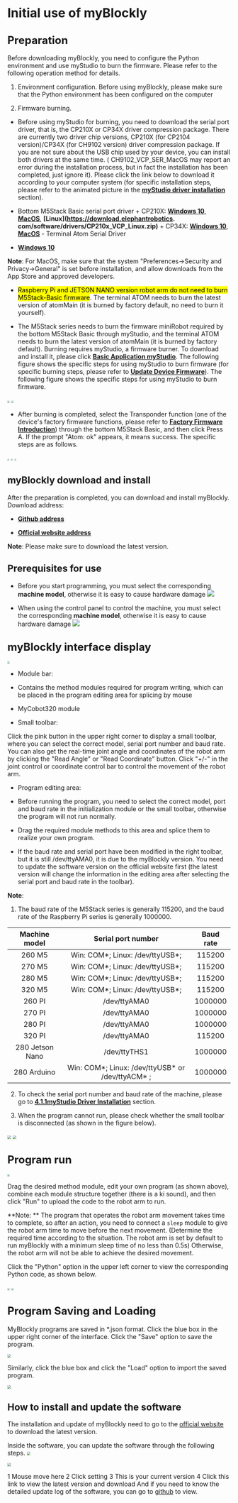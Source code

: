 # Initial use of myBlockly

## **<font size=5>Preparation</font>**

Before downloading myBlockly, you need to configure the Python environment and use myStudio to burn the firmware. Please refer to the following operation method for details.

1. Environment configuration. Before using myBlockly, please make sure that the Python environment has been configured on the computer

2. Firmware burning.

* Before using myStudio for burning, you need to download the serial port driver, that is, the CP210X or CP34X driver compression package. There are currently two driver chip versions, CP210X (for CP2104 version)/CP34X (for CH9102 version) driver compression package. If you are not sure about the USB chip used by your device, you can install both drivers at the same time. ( CH9102_VCP_SER_MacOS may report an error during the installation process, but in fact the installation has been completed, just ignore it). Please click the link below to download it according to your computer system (for specific installation steps, please refer to the animated picture in the **[myStudio driver installation](https://docs.elephantrobotics.com/docs/gitbook/4-BasicApplication/4.1-myStudio/4.1.1-myStudio_download_driverinstalled.html)** section).

+ Bottom M5Stack Basic serial port driver + CP210X: **[Windows 10](https://download.elephantrobotics.com/software/drivers/CP210x_VCP_Windows.zip)**, **[MacOS](https://download.elephantrobotics.com/software/drivers/CP210x_VCP_MacOS.zip)**, **[Linux](https://download.elephantrobotics. com/software/drivers/CP210x_VCP_Linux.zip)** + CP34X: **[Windows 10](https://download.elephantrobotics.com/software/drivers/CH9102_VCP_SER_Windows.exe)**, **[MacOS](https://download.elephantrobotics.com/software/drivers/CH9102_VCP_MacOS.zip)** - Terminal Atom Serial Driver
- **[Windows 10](https://download.elephantrobotics.com/software/drivers/CDM21228_Setup.zip)**

**Note**: For MacOS, make sure that the system "Preferences->Security and Privacy->General" is set before installation, and allow downloads from the App Store and approved developers.

* <mark>Raspberry Pi and JETSON NANO version robot arm do not need to burn M5Stack-Basic firmware</mark>. The terminal ATOM needs to burn the latest version of atomMain (it is burned by factory default, no need to burn it yourself).

* The M5Stack series needs to burn the firmware miniRobot required by the bottom M5Stack Basic through myStudio, and the terminal ATOM needs to burn the latest version of atomMain (it is burned by factory default). Burning requires myStudio, a firmware burner. To download and install it, please click **[Basic Application myStudio](https://docs.elephantrobotics.com/docs/gitbook/4-BasicApplication/4.1-myStudio/)**. The following figure shows the specific steps for using myStudio to burn firmware (for specific burning steps, please refer to **[Update Device Firmware](https://docs.elephantrobotics.com/docs/gitbook/4-BasicApplication/4.1-myStudio/4.1.2-myStudio_flash_firmwares.html)**). The following figure shows the specific steps for using myStudio to burn firmware. <br/>

<img src="../../../../resources/3-FunctionsAndApplications/6.developmentGuide/myBlocklyAndUlFlow/myblocklyTutorials/init-use/烧录11.jpg" style="zoom:33%;" />



<img src="../../../../resources/3-FunctionsAndApplications/6.developmentGuide/myBlocklyAndUlFlow/myblocklyTutorials/init-use/烧录22.jpg" style="zoom:33%;" />

* After burning is completed, select the Transponder function (one of the device's factory firmware functions, please refer to **[Factory Firmware Introduction](https://docs.elephantrobotics.com/docs/gitbook/4-BasicApplication/4.2-firmwares_intro/?h=Transpo)**) through the bottom M5Stack Basic, and then click Press A. If the prompt "Atom: ok" appears, it means success. The specific steps are as follows.

<img src="../../../../resources/3-FunctionsAndApplications/6.developmentGuide/myBlocklyAndUlFlow/myblocklyTutorials/init-use/连接Atom1.jpg" style="zoom: 25%;" />

<img src="../../../../resources/3-FunctionsAndApplications/6.developmentGuide/myBlocklyAndUlFlow/myblocklyTutorials/init-use/连接Atom2.jpg" style="zoom: 25%;" /> 

<img src="../../../../resources/3-FunctionsAndApplications/6.developmentGuide/myBlocklyAndUlFlow/myblocklyTutorials/init-use/连接Atom3.jpg" style="zoom: 25%; " /> 

## myBlockly download and install

After the preparation is completed, you can download and install myBlockly. Download address:

- **[Github address](https://github.com/elephantrobotics/myblockly-package/releases)**

- **[Official website address](https://www.elephantrobotics.com/download/)**

**Note**: Please make sure to download the latest version.

## Prerequisites for use

- Before you start programming, you must select the corresponding **machine model**, otherwise it is easy to cause hardware damage
![](../../../../resources/3-FunctionsAndApplications/6.developmentGuide/myBlocklyAndUlFlow/myblocklyTutorials/init-use/before_use1.png)

- When using the control panel to control the machine, you must select the corresponding **machine model**, otherwise it is easy to cause hardware damage
![](../../../../resources/3-FunctionsAndApplications/6.developmentGuide/myBlocklyAndUlFlow/myblocklyTutorials/init-use/before_use_2.png)

## **<font size=5>myBlockly interface display</font>**

<img src="../../../../resources/3-FunctionsAndApplications/6.developmentGuide/myBlocklyAndUlFlow/myblocklyTutorials/init-use/myBlockly-view.jpg" style="zoom: 33%;" />

- Module bar:

* Contains the method modules required for program writing, which can be placed in the program editing area for splicing by mouse

* MyCobot320 module

- Small toolbar:

Click the pink button in the upper right corner to display a small toolbar, where you can select the correct model, serial port number and baud rate. You can also get the real-time joint angle and coordinates of the robot arm by clicking the "Read Angle" or "Read Coordinate" button. Click "+/-" in the joint control or coordinate control bar to control the movement of the robot arm.

- Program editing area:

* Before running the program, you need to select the correct model, port and baud rate in the initialization module or the small toolbar, otherwise the program will not run normally.

* Drag the required module methods to this area and splice them to realize your own program.
* If the baud rate and serial port have been modified in the right toolbar, but it is still /dev/ttyAMA0, it is due to the myBlockly version. You need to update the software version on the official website first (the latest version will change the information in the editing area after selecting the serial port and baud rate in the toolbar).

**Note**:

1. The baud rate of the M5Stack series is generally 115200, and the baud rate of the Raspberry Pi series is generally 1000000.

| Machine model | Serial port number | Baud rate |
|:---------:| :--------:|:--------:|
|260 M5| Win: COM*; Linux: /dev/ttyUSB*;|115200|
|270 M5| Win: COM*; Linux: /dev/ttyUSB*;|115200|
|280 M5| Win: COM*; Linux: /dev/ttyUSB*;|115200|
|320 M5| Win: COM*; Linux: /dev/ttyUSB*;|115200|
|260 PI| /dev/ttyAMA0|1000000|
|270 PI| /dev/ttyAMA0|1000000|
|280 PI| /dev/ttyAMA0|1000000|
|320 PI| /dev/ttyAMA0|115200|
|280 Jetson Nano| /dev/ttyTHS1|1000000|
|280 Arduino| Win: COM*; Linux: /dev/ttyUSB* or /dev/ttyACM* ;|1000000|

2. To check the serial port number and baud rate of the machine, please go to **[4.1.1myStudio Driver Installation](https://docs.elephantrobotics.com/docs/gitbook/4-BasicApplication/4.1-myStudio/4.1.1-myStudio_download_driverinstalled.html)** section.

3. When the program cannot run, please check whether the small toolbar is disconnected (as shown in the figure below).

<img src="../../../../resources/3-FunctionsAndApplications/6.developmentGuide/myBlocklyAndUlFlow/myblocklyTutorials/init-use/tools 1.jpg" style="zoom: 50%;" /> 

<img src="../../../../resources/3-FunctionsAndApplications/6.developmentGuide/myBlocklyAndUlFlow/myblocklyTutorials/init-use/tools 2.jpg" style="zoom: 50%;" />

## **<font size=5>Program run</font>**

<img src="../../../../resources/3-FunctionsAndApplications/6.developmentGuide/myBlocklyAndUlFlow/myblocklyTutorials/init-use/runningprogram.jpg" style="zoom: 33%;" />

Drag the desired method module, edit your own program (as shown above), combine each module structure together (there is a ki sound), and then click "Run" to upload the code to the robot arm to run.

**Note: ** The program that operates the robot arm movement takes time to complete, so after an action, you need to connect a `sleep` module to give the robot arm time to move before the next movement. (Determine the required time according to the situation. The robot arm is set by default to run myBlockly with a minimum sleep time of no less than 0.5s) Otherwise, the robot arm will not be able to achieve the desired movement.

Click the "Python" option in the upper left corner to view the corresponding Python code, as shown below.

<img src="../../../../resources/3-FunctionsAndApplications/6.developmentGuide/myBlocklyAndUlFlow/myblocklyTutorials/init-use/myBlocklyPython.jpg" style="zoom: 33%;" />

<img src="../../../../resources/3-FunctionsAndApplications/6.developmentGuide/myBlocklyAndUlFlow/myblocklyTutorials/init-use/python代码2.jpg" style="zoom: 33%;" />

## **<font size=5>Program Saving and Loading</font>**

MyBlockly programs are saved in *.json format. Click the blue box in the upper right corner of the interface. Click the "Save" option to save the program.

<img src="../../../../resources/3-FunctionsAndApplications/6.developmentGuide/myBlocklyAndUlFlow/myblocklyTutorials/init-use/Save.jpg" style="zoom: 50%;" />

Similarly, click the blue box and click the "Load" option to import the saved program.

<img src="../../../../resources/3-FunctionsAndApplications/6.developmentGuide/myBlocklyAndUlFlow/myblocklyTutorials/init-use/load.jpg" style="zoom: 50%;" />

## How to install and update the software
The installation and update of myBlockly need to go to the [official website](https://www.elephantrobotics.com/en/downloads/)  to download the latest version.

Inside the software, you can update the software through the following steps.
<img src="../../../../resources/3-FunctionsAndApplications/6.developmentGuide/myBlocklyAndUlFlow/myblocklyTutorials/init-use/update1.png" style="zoom: 50%;" />

<img src="../../../../resources/3-FunctionsAndApplications/6.developmentGuide/myBlocklyAndUlFlow/myblocklyTutorials/init-use/update2.png" style="zoom: 50%;" />

1 Mouse move here
2 Click setting
3 This is your current version
4 Click this link to view the latest version and download
And if you need to know the detailed update log of the software, you can go to [github](https://github.com/elephantrobotics/myblockly-package/releases) to view.